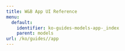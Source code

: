 ```yaml
---
title: W&B App UI Reference
menu:
  default:
    identifier: ko-guides-models-app-_index
    parent: models
url: /ko/guides//app
---
```


